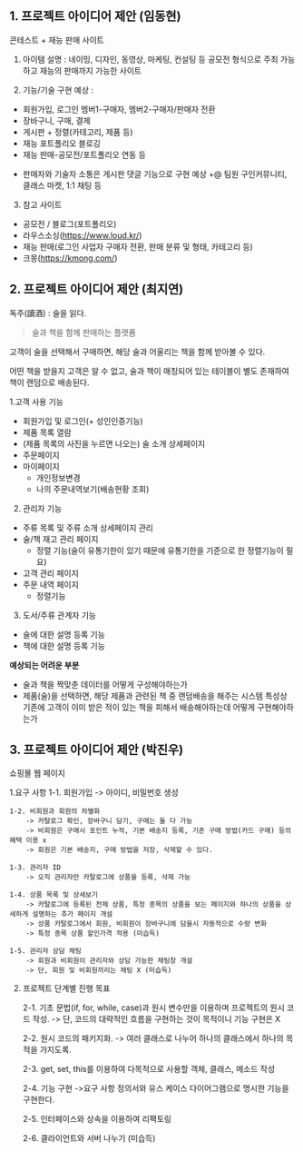 ## 1. 프로젝트 아이디어 제안 (임동현)
 
콘테스트 + 재능 판매 사이트

1. 아이템 설명 : 
네이밍, 디자인, 동영상, 마케팅, 컨설팅 등 공모전 형식으로 주최 가능하고 재능의 판매까지 가능한 사이트 

2. 기능/기술 구현 예상 : 
- 회원가입, 로그인
멤버1-구매자, 멤버2-구매자/판매자 전환
- 장바구니, 구매, 결제 
- 게시판 + 정렬(카테고리, 제품 등)
- 재능 포트폴리오 블로깅
- 재능 판매-공모전/포트폴리오 연동 등
+ 판매자와 기술자 소통은 게시판 댓글 기능으로 구현 예상
+@ 팀원 구인커뮤니티, 클래스 마켓, 1:1 채팅 등 

3. 참고 사이트 
- 공모전 / 블로그(포트폴리오)
- 라우스소싱(https://www.loud.kr/)
- 재능 판매(로그인 사업자 구매자 전환, 판매 분류 및 형태, 카테고리 등)
- 크몽(https://kmong.com/) 

## 2. 프로젝트 아이디어 제안 (최지연)

독주(讀酒) : 술을 읽다.
> 술과 책을 함께 판매하는 플랫폼

고객이 술을 선택해서 구매하면, 해당 술과 어울리는 책을 함께 받아볼 수 있다. 

어떤 책을 받을지 고객은 알 수 없고, 술과 책이 매칭되어 있는 테이블이 별도 존재하여 책이 랜덤으로 배송된다. 

1.고객 사용 기능
- 회원가입 및 로그인(+ 성인인증기능)
- 제품 목록 열람
- (제품 목록의 사진을 누르면 나오는) 술 소개 상세페이지
- 주문페이지
- 마이페이지
    - 개인정보변경
    - 나의 주문내역보기(배송현황 조회)

2. 관리자 기능
- 주류 목록 및 주류 소개 상세페이지 관리
- 술/책 재고 관리 페이지
    - 정렬 기능(술이 유통기한이 있기 때문에 유통기한을 기준으로 한 정렬기능이 필요)
- 고객 관리 페이지
- 주문 내역 페이지
    - 정렬기능

3. 도서/주류 관계자 기능

- 술에 대한 설명 등록 기능
- 책에 대한 설명 등록 기능

**예상되는 어려운 부분**
 
- 술과 책을 짝맞춘 데이터를 어떻게 구성해야하는가
- 제품(술)을 선택하면, 해당 제품과 관련된 책 중 랜덤배송을 해주는 시스템 특성상
기존에 고객이 이미 받은 적이 있는 책을 피해서 배송해야하는데 어떻게 구현해야하는가


## 3. 프로젝트 아이디어 제안 (박진우)

쇼핑몰 웹 페이지

1.요구 사항
    1-1. 회원가입
        -> 아이디, 비밀번호 생성

    1-2. 비회원과 회원의 차별화
        -> 카탈로그 확인, 장바구니 담기, 구매는 둘 다 가능
        -> 비회원은 구매시 포인트 누적, 기본 배송지 등록, 기존 구매 방법(카드 구매) 등의 혜택 이용 x
        -> 회원은 기본 배송지, 구매 방법을 저장, 삭제할 수 있다.

    1-3. 관리자 ID
        -> 오직 관리자만 카탈로그에 상품을 등록, 삭제 가능

    1-4. 상품 목록 및 상세보기
        -> 카탈로그에 등록된 전체 상품, 특정 종목의 상품을 보는 페이지와 하나의 상품을 상세하게 설명하는 추가 페이지 개설
        -> 상품 카탈로그에서 회원, 비회원이 장바구니에 담을시 자동적으로 수량 변화
        -> 특정 종목 상품 할인가격 적용 (미습득)

    1-5. 관리자 상담 채팅   
        -> 회원과 비회원이 관리자와 상담 가능한 채팅창 개설
        -> 단, 회원 및 비회원끼리는 채팅 X (미습득)

2. 프로젝트 단계별 진행 목표

    2-1. 기초 문법(if, for, while, case)과 원시 변수만을 이용하며 프로젝트의 원시 코드 작성.
        -> 단, 코드의 대략적인 흐름을 구현하는 것이 목적이니 기능 구현은 X

    2-2. 원시 코드의 패키지화.
        -> 여러 클래스로 나누어 하나의 클래스에서 하나의 목적을 가지도록.

    2-3. get, set, this를 이용하여 다목적으로 사용할 객체, 클래스, 메소드 작성

    2-4. 기능 구현
        ->요구 사항 정의서와 유스 케이스 다이어그램으로 명시한 기능을 구현한다.

    2-5. 인터페이스와 상속을 이용하여 리팩토링

    2-6. 클라이언트와 서버 나누기 (미습득)



